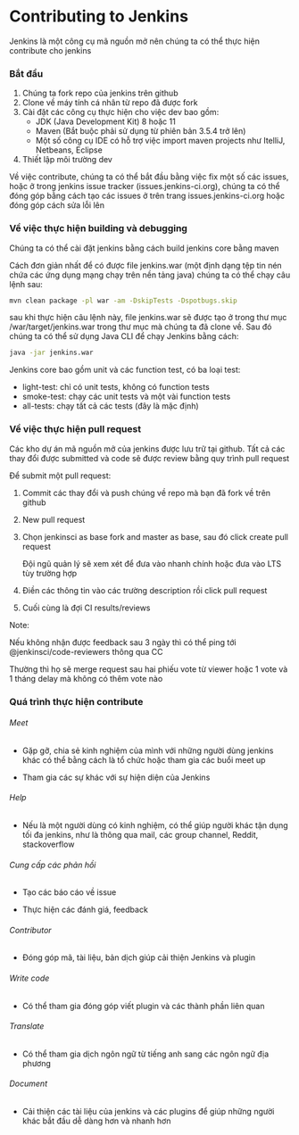 # Contributing to Jenkins

Jenkins là một công cụ mã nguồn mở nên chúng ta có thể thực hiện contribute cho jenkins

### Bắt đầu

1. Chúng ta fork repo của jenkins trên github
2. Clone về máy tính cá nhân từ repo đã được fork
3. Cài đặt các công cụ thực hiện cho việc dev bao gồm:
   - JDK (Java Development Kit) 8 hoặc 11
   - Maven (Bắt buộc phải sử dụng từ phiên bản 3.5.4 trở lên)
   - Một số công cụ IDE có hỗ trợ việc import maven projects như ItelliJ, Netbeans, Eclipse
4. Thiết lập môi trường dev

Về việc contribute, chúng ta có thể bắt đầu bằng việc fix một số các issues, hoặc ở trong jenkins issue tracker (issues.jenkins-ci.org), chúng ta có thể đóng góp bằng cách tạo các issues ở trên trang issues.jenkins-ci.org hoặc đóng góp cách sửa lỗi lên 

### Về việc thực hiện building và debugging

Chúng ta có thể cài đặt jenkins bằng cách build jenkins core bằng maven

Cách đơn giản nhất để có được file jenkins.war (một định dạng tệp tin nén chứa các ứng dụng mạng chạy trên nền tảng java) chúng ta có thể chạy câu lệnh sau:

```bash
mvn clean package -pl war -am -DskipTests -Dspotbugs.skip
```

sau khi thực hiện câu lệnh này, file jenkins.war sẽ được tạo ở trong thư mục /war/target/jenkins.war trong thư mục mà chúng ta đã clone về. Sau đó chúng ta có thể sử dụng Java CLI để chạy Jenkins bằng cách:

```bash
java -jar jenkins.war
```

Jenkins core bao gồm unit và các function test, có ba loại test:

* light-test: chỉ có unit tests, không có function tests
* smoke-test: chạy các unit tests và một vài function tests
* all-tests: chạy tất cả các tests (đây là mặc định)

### Về việc thực hiện pull request

Các kho dự án mã nguồn mở của jenkins được lưu trữ tại github. Tất cả các thay đổi được submitted và code sẽ được review bằng quy trình pull request

Để submit một pull request:

1. Commit các thay đổi và push chúng về repo mà bạn đã fork về trên github

2. New pull request

3. Chọn jenkinsci as base fork and master as base, sau đó click create pull request

   Đội ngũ quản lý sẽ xem xét để đưa vào nhanh chính hoặc đưa vào LTS tùy trường hợp

4. Điền các thông tin vào các trường description rồi click pull request

5. Cuối cùng là đợi CI results/reviews

Note:

Nếu không nhận được feedback sau 3 ngày thì có thể ping tới @jenkinsci/code-reviewers thông qua CC

Thường thì họ sẽ merge request sau hai phiếu vote từ viewer hoặc 1 vote và 1 tháng delay mà không có thêm vote nào

### Quá trình thực hiện contribute

###### Meet

* Gặp gỡ, chia sẻ kinh nghiệm của mình với những người dùng jenkins khác có thể bằng cách là tổ chức hoặc tham gia các buổi meet up

* Tham gia các sự khác với sự hiện diện của Jenkins

###### Help

* Nếu là một người dùng có kinh nghiệm, có thể giúp người khác tận dụng tối đa jenkins, như là thông qua mail, các group channel, Reddit, stackoverflow

###### Cung cấp các phản hồi

* Tạo các báo cáo về issue

* Thực hiện các đánh giá, feedback

###### Contributor

* Đóng góp mã, tài liệu, bản dịch  giúp cải thiện Jenkins và plugin

###### Write code

* Có thể tham gia đóng góp viết plugin và các thành phần liên quan

###### Translate

* Có thể tham gia dịch ngôn ngữ từ tiếng anh sang các ngôn ngữ địa phương

###### Document

* Cải thiện các tài liệu của jenkins và các plugins để giúp những người khác bắt đầu dễ dàng hơn và nhanh hơn

